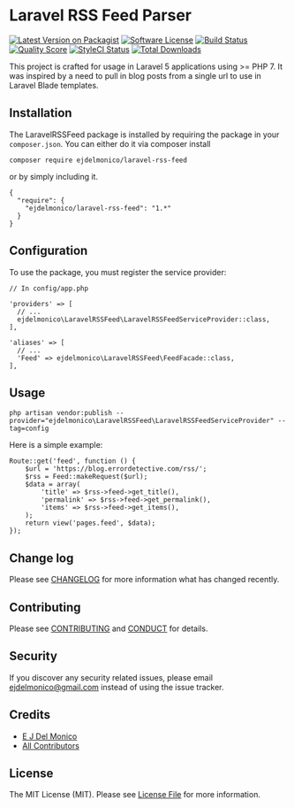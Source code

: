# Laravel RSS Feed Parser

[![Latest Version on Packagist][ico-version]][link-packagist]
[![Software License][ico-license]](LICENSE.md)
[![Build Status][ico-travis]][link-travis]
[![Quality Score][ico-scrutinizer]][link-scrutinizer]
[![StyleCI Status][ico-styleci]][link-styleci]
[![Total Downloads][ico-downloads]][link-downloads]


This project is crafted for usage in Laravel 5 applications using >= PHP 7. It was inspired by a need to pull in blog posts from a single url to use in Laravel Blade templates.

## Installation

The LaravelRSSFeed package is installed by requiring the package in your `composer.json`. You can either do it via composer install
```
composer require ejdelmonico/laravel-rss-feed
```
or by simply including it.
```
{
  "require": {
    "ejdelmonico/laravel-rss-feed": "1.*"
  }
}
```

## Configuration

To use the package, you must register the service provider:
```
// In config/app.php

'providers' => [
  // ...
  ejdelmonico\LaravelRSSFeed\LaravelRSSFeedServiceProvider::class,
],

'aliases' => [
  // ...
  'Feed' => ejdelmonico\LaravelRSSFeed\FeedFacade::class,
],
```

## Usage

```
php artisan vendor:publish --provider="ejdelmonico\LaravelRSSFeed\LaravelRSSFeedServiceProvider" --tag=config
```
Here is a simple example:
```
Route::get('feed', function () {
    $url = 'https://blog.errordetective.com/rss/';
    $rss = Feed::makeRequest($url);
    $data = array(
        'title' => $rss->feed->get_title(),
        'permalink' => $rss->feed->get_permalink(),
        'items' => $rss->feed->get_items(),
    );
    return view('pages.feed', $data);
});
```

## Change log

Please see [CHANGELOG](CHANGELOG.md) for more information what has changed recently.

## Contributing

Please see [CONTRIBUTING](CONTRIBUTING.md) and [CONDUCT](CONDUCT.md) for details.

## Security

If you discover any security related issues, please email ejdelmonico@gmail.com instead of using the issue tracker.

## Credits

- [E J Del Monico][link-author]
- [All Contributors][link-contributors]

## License

The MIT License (MIT). Please see [License File](LICENSE.md) for more information.

[ico-version]: https://img.shields.io/packagist/v/ejdelmonico/laravel-rss-feed.svg?style=flat-square
[ico-license]: https://img.shields.io/badge/license-MIT-brightgreen.svg?style=flat-square
[ico-travis]: https://img.shields.io/travis/ejdelmonico/LaravelRSSFeed/master.svg?style=flat-square
[ico-scrutinizer]: https://img.shields.io/scrutinizer/g/ejdelmonico/LaravelRSSFeed.svg?style=flat-square
[ico-styleci]: https://styleci.io/repos/72316992/shield?style=flat
[ico-downloads]: https://img.shields.io/packagist/dt/ejdelmonico/laravel-rss-feed.svg?style=flat-square

[link-packagist]: https://packagist.org/packages/ejdelmonico/laravel-rss-feed
[link-travis]: https://travis-ci.org/ejdelmonico/LaravelRSSFeed
[link-scrutinizer]: https://scrutinizer-ci.com/g/ejdelmonico/LaravelRSSFeed/?branch=master
[link-styleci]: https://styleci.io/repos/72316992?style=flat
[link-downloads]: https://packagist.org/packages/ejdelmonico/laravel-rss-feed
[link-author]: https://github.com/ejdelmonico
[link-contributors]: ../../contributors
